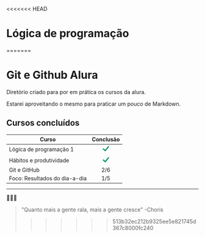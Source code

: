 <<<<<<< HEAD
# Lógica de programação
=======
# Git e Github Alura

Diretório criado para por em prática os cursos da alura.

Estarei aproveitando o mesmo para praticar um pouco de Markdown.

## Cursos concluídos 

| **Curso**                   | **Conclusão** |
|-------------------------|:--------------:|
| Lógica de programação 1       | ![check](img/check.png)|
| Hábitos e produtividade       | ![check](img/check.png)|
| Git e GitHub                  | 2/6                    |
| Foco: Resultados do dia-a-dia | 1/5                    |


___
🥚🥓🍳

> "Quanto mais a gente rala, mais a gente cresce" -Choris
>>>>>>> 513b32ec212b9325ee5e821745d367c8000fc240
